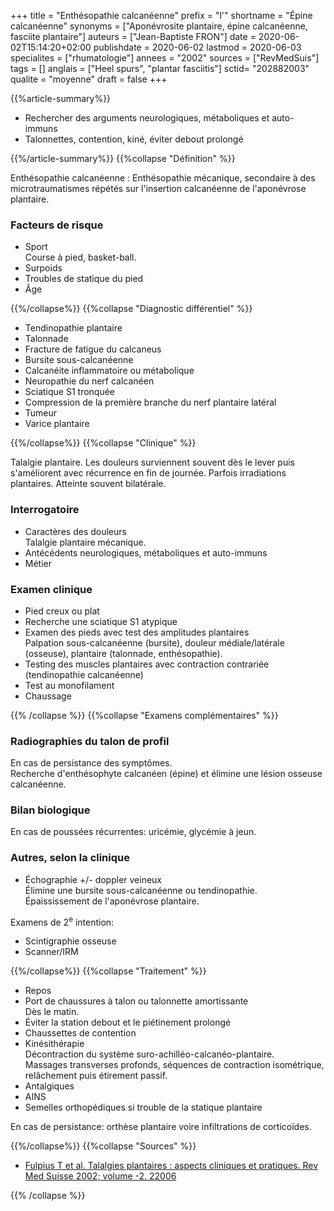 +++
title = "Enthésopathie calcanéenne"
prefix = "l'"
shortname = "Épine calcanéenne"
synonyms = ["Aponévrosite plantaire, épine calcanéenne, fasciite plantaire"]
auteurs = ["Jean-Baptiste FRON"]
date = 2020-06-02T15:14:20+02:00
publishdate = 2020-06-02
lastmod = 2020-06-03
specialites = ["rhumatologie"]
annees = "2002"
sources = ["RevMedSuis"]
tags = []
anglais = ["Heel spurs", "plantar fasciitis"]
sctid= "202882003"
qualite = "moyenne"
draft = false
+++

{{%article-summary%}}

- Rechercher des arguments neurologiques, métaboliques et auto-immuns
- Talonnettes, contention, kiné, éviter debout prolongé

{{%/article-summary%}}
{{%collapse "Définition" %}}

Enthésopathie calcanéenne
: Enthésopathie mécanique, secondaire à des microtraumatismes répétés sur l'insertion calcanéenne de l'aponévrose plantaire.

### Facteurs de risque

- Sport  
Course à pied, basket-ball.
- Surpoids
- Troubles de statique du pied
- Âge

{{%/collapse%}}
{{%collapse "Diagnostic différentiel" %}}

- Tendinopathie plantaire
- Talonnade
- Fracture de fatigue du calcaneus
- Bursite sous-calcanéenne
- Calcanéite inflammatoire ou métabolique
- Neuropathie du nerf calcanéen
- Sciatique S1 tronquée
- Compression de la première branche du nerf plantaire latéral
- Tumeur
- Varice plantaire

{{%/collapse%}}
{{%collapse "Clinique" %}}

Talalgie plantaire. Les douleurs surviennent souvent dès le lever puis s'améliorent avec récurrence en fin de journée. Parfois irradiations plantaires. Atteinte souvent bilatérale.

### Interrogatoire

- Caractères des douleurs  
Talalgie plantaire mécanique.
- Antécédents neurologiques, métaboliques et auto-immuns
- Métier

### Examen clinique

- Pied creux ou plat
- Recherche une sciatique S1 atypique
- Examen des pieds avec test des amplitudes plantaires  
Palpation sous-calcanéenne (bursite), douleur médiale/latérale (osseuse), plantaire (talonnade, enthésopathie).
- Testing des muscles plantaires avec contraction contrariée (tendinopathie calcanéenne)
- Test au monofilament
- Chaussage

{{% /collapse %}}
{{%collapse "Examens complémentaires" %}}

### Radiographies du talon de profil

En cas de persistance des symptômes.  
Recherche d'enthésophyte calcanéen (épine) et élimine une lésion osseuse calcanéenne.

### Bilan biologique

En cas de poussées récurrentes: uricémie, glycémie à jeun.

### Autres, selon la clinique

- Échographie +/- doppler veineux  
Élimine une bursite sous-calcanéenne ou tendinopathie.  
Épaississement de l'aponévrose plantaire.

Examens de 2<sup>e</sup> intention:

- Scintigraphie osseuse
- Scanner/IRM

{{%/collapse%}}
{{%collapse "Traitement" %}}

- Repos
- Port de chaussures à talon ou talonnette amortissante  
Dès le matin.
- Éviter la station debout et le piétinement prolongé
- Chaussettes de contention  
- Kinésithérapie  
Décontraction du système suro-achilléo-calcanéo-plantaire.  
Massages transverses profonds, séquences de contraction isométrique, relâchement puis étirement passif.
- Antalgiques
- AINS
- Semelles orthopédiques si trouble de la statique plantaire

En cas de persistance: orthèse plantaire voire infiltrations de corticoïdes.

{{%/collapse%}}
{{%collapse "Sources" %}}

- [Fulpius T et al. Talalgies plantaires : aspects cliniques et pratiques. Rev Med Suisse 2002; volume -2. 22006](https://www.revmed.ch/RMS/2002/RMS-2384/22006)

{{% /collapse %}}
